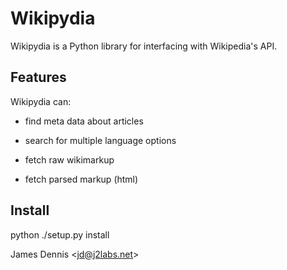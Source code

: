 Wikipydia
=======

Wikipydia is a Python library for interfacing with Wikipedia's API.

Features
--------

Wikipydia can:

- find meta data about articles

- search for multiple language options 

- fetch raw wikimarkup

- fetch parsed markup (html)

Install
-------

python ./setup.py install


James Dennis <<jd@j2labs.net>>
